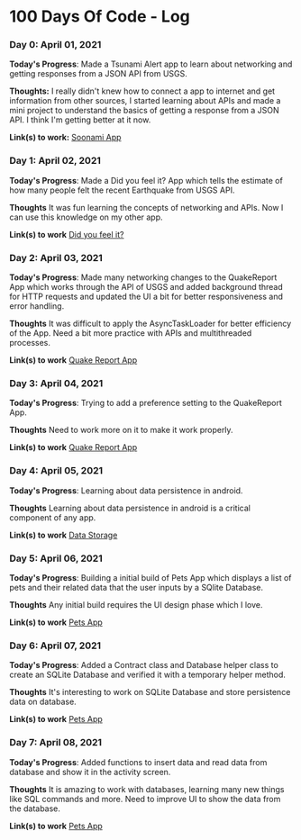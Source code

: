 # 100 Days Of Code - Log

### Day 0: April 01, 2021

**Today's Progress**: Made a Tsunami Alert app to learn about networking and getting responses from a JSON API from USGS.

**Thoughts:** I really didn't knew how to connect a app to internet and get information from other sources, I started learning about APIs and made a mini project to understand the basics of getting a response from a JSON API. I think I'm getting better at it now.

**Link(s) to work:** [Soonami App](https://github.com/blaze1402/Soonami)

### Day 1: April 02, 2021

**Today's Progress**: Made a Did you feel it? App which tells the estimate of how many people felt the recent Earthquake from USGS API.

**Thoughts** It was fun learning the concepts of networking and APIs. Now I can use this knowledge on my other app.

**Link(s) to work** [Did you feel it?](https://github.com/blaze1402/DidYouFeelIt)

### Day 2: April 03, 2021

**Today's Progress**: Made many networking changes to the QuakeReport App which works through the API of USGS and added background thread for HTTP requests and updated the UI a bit for better responsiveness and error handling. 

**Thoughts** It was difficult to apply the AsyncTaskLoader for better efficiency of the App. Need a bit more practice with APIs and multithreaded processes.

**Link(s) to work** [Quake Report App](https://github.com/blaze1402/QuakeReport)

### Day 3: April 04, 2021

**Today's Progress**: Trying to add a preference setting to the QuakeReport App. 

**Thoughts** Need to work more on it to make it work properly.

**Link(s) to work** [Quake Report App](https://github.com/blaze1402/QuakeReport)

### Day 4: April 05, 2021

**Today's Progress**: Learning about data persistence in android.

**Thoughts** Learning about data persistence in android is a critical component of any app.

**Link(s) to work** [Data Storage](https://www.udacity.com/course/android-basics-data-storage--ud845)

### Day 5: April 06, 2021

**Today's Progress**: Building a initial build of Pets App which displays a list of pets and their related data that the user inputs by a SQlite Database. 

**Thoughts** Any initial build requires the UI design phase which I love. 

**Link(s) to work** [Pets App](https://github.com/blaze1402/Pets)

### Day 6: April 07, 2021

**Today's Progress**: Added a Contract class and Database helper class to create an SQLite Database and verified it with a temporary helper method. 

**Thoughts**  It's interesting to work on SQLite Database and store persistence data on database.

**Link(s) to work** [Pets App](https://github.com/blaze1402/Pets)

### Day 7: April 08, 2021

**Today's Progress**: Added functions to insert data and read data from database and show it in the activity screen. 

**Thoughts**  It is amazing to work with databases, learning many new things like SQL commands and more. Need to improve UI to show the data from the database. 

**Link(s) to work** [Pets App](https://github.com/blaze1402/Pets)
